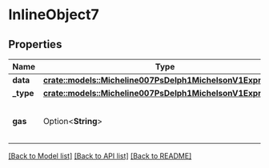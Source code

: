 # InlineObject7

## Properties

Name | Type | Description | Notes
------------ | ------------- | ------------- | -------------
**data** | [**crate::models::Micheline007PsDelph1MichelsonV1Expression**](micheline.007-PsDELPH1.michelson_v1.expression.md) |  | 
**_type** | [**crate::models::Micheline007PsDelph1MichelsonV1Expression**](micheline.007-PsDELPH1.michelson_v1.expression.md) |  | 
**gas** | Option<**String**> | Decimal representation of a big number | [optional]

[[Back to Model list]](../README.md#documentation-for-models) [[Back to API list]](../README.md#documentation-for-api-endpoints) [[Back to README]](../README.md)


